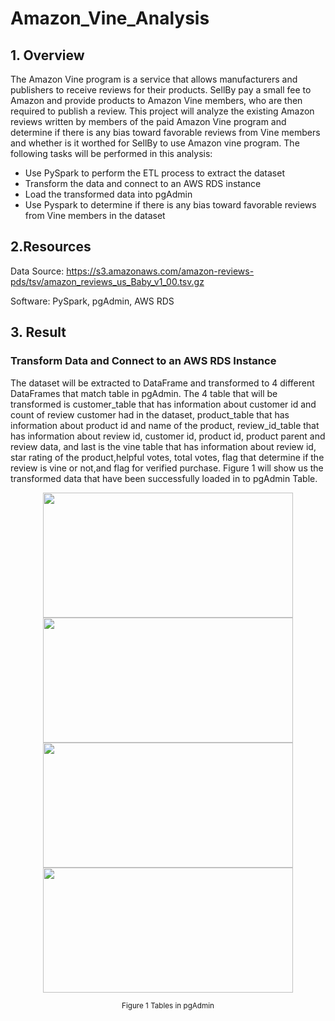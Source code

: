 # Amazon_Vine_Analysis
## 1. Overview
The Amazon Vine program is a service that allows manufacturers and publishers to receive reviews for their products. SellBy pay a small fee to Amazon and provide products to Amazon Vine members, who are then required to publish a review. This project will analyze the existing Amazon reviews written by members of the paid Amazon Vine program and determine if there is any bias toward favorable reviews from Vine members and whether is it worthed for SellBy to use Amazon vine program. The following tasks will be performed in this analysis:
* Use PySpark to perform the ETL process to extract the dataset
* Transform the data and  connect to an AWS RDS instance
* Load the transformed data into pgAdmin
* Use Pyspark to  determine if there is any bias toward favorable reviews from Vine members in the dataset

## 2.Resources
Data Source: https://s3.amazonaws.com/amazon-reviews-pds/tsv/amazon_reviews_us_Baby_v1_00.tsv.gz

Software: PySpark, pgAdmin, AWS RDS

## 3. Result
### Transform Data and Connect to an AWS RDS Instance
The dataset will be extracted to DataFrame and transformed to 4 different DataFrames that match table in pgAdmin.  The 4 table that will be transformed is customer_table that has information about customer id and count of review customer had in the dataset, product_table that has information about product id and name of the product, review_id_table that has information about review id, customer id, product id, product parent and review data, and last is the vine table that has information about review id, star rating of the product,helpful votes, total votes, flag that determine if the review is vine or not,and flag for verified purchase. Figure 1 will show us the transformed data that have been successfully loaded in to pgAdmin Table.

<p align="center">
    <img src="https://user-images.githubusercontent.com/88597187/145683325-6e17246b-bc56-4cc1-ae2a-36c68bcad903.png" width="400" height="200"/>
     <img src="https://user-images.githubusercontent.com/88597187/145683332-799f5547-c08e-4f8c-9950-72a00aa78e5e.png" width="400" height="200"/>
  <img src="https://user-images.githubusercontent.com/88597187/145683335-c34ee2c1-cbc6-4e06-8d67-d0dd7d65d9c8.png" width="400" height="200"/>
    <img src="https://user-images.githubusercontent.com/88597187/145683330-96a3fa66-3211-423c-9866-37e455d87a86.png" width="400" height="200"/>
  
</p>
<p align="center">
  <sub>Figure 1 Tables in pgAdmin</sub>
</p>

